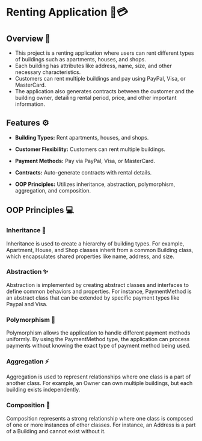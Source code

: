 # Renting Application 🏢💳


## Overview 🎯

* This project is a renting application where users can rent different types of buildings such as apartments, houses, and shops. 
* Each building has attributes like address, name, size, and other necessary characteristics. 
* Customers can rent multiple buildings and pay using PayPal, Visa, or MasterCard. 
* The application also generates contracts between the customer and the building owner, detailing rental period, price, and other important information.

## Features ⚙️
* **Building Types:** Rent apartments, houses, and shops.

* **Customer Flexibility:** Customers can rent multiple buildings.

* **Payment Methods:** Pay via PayPal, Visa, or MasterCard.

* **Contracts:** Auto-generate contracts with rental details.

* **OOP Principles:** Utilizes inheritance, abstraction, polymorphism, aggregation, and composition.

## OOP Principles 💻
### Inheritance 💫
Inheritance is used to create a hierarchy of building types. For example, Apartment, House, and Shop classes inherit from a common Building class, which encapsulates shared properties like name, address, and size.
### Abstraction ✨
Abstraction is implemented by creating abstract classes and interfaces to define common behaviors and properties. For instance, PaymentMethod is an abstract class that can be extended by specific payment types like Paypal and Visa.
### Polymorphism 🌟
Polymorphism allows the application to handle different payment methods uniformly. By using the PaymentMethod type, the application can process payments without knowing the exact type of payment method being used.
### Aggregation ⚡️

Aggregation is used to represent relationships where one class is a part of another class. For example, an Owner can own multiple buildings, but each building exists independently.
### Composition 💫
Composition represents a strong relationship where one class is composed of one or more instances of other classes. For instance, an Address is a part of a Building and cannot exist without it.